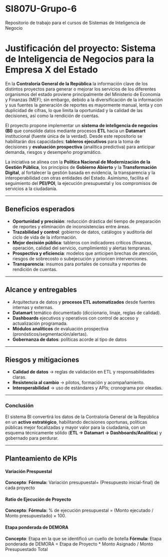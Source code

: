 # SI807U-Grupo-6
Repositorio de trabajo para el cursos de Sistemas de Inteligencia de Negocio
# Justificación del proyecto: Sistema de Inteligencia de Negocios para la Empresa X del Estado

En la **Contraloría General de la República** la información clave de los distintos proyectos para generar o mejorar los servicios de los diferentes organismos del estado proviene principalmente del Ministerio de Economía y Finanzas (MEF); sin embargo, debido a la diversificación de la información y sus fuentes la generación de reportes es mayormente manual, lenta y con duplicidad de cifras, lo que limita la oportunidad y la calidad de las decisiones, así como la rendición de cuentas.

El proyecto propone implementar un **sistema de inteligencia de negocios (BI)** que consolide datos mediante procesos **ETL** hacia un **Datamart** institucional (fuente única de la verdad). Desde este repositorio se habilitarán dos capacidades: **tableros ejecutivos** para la toma de decisiones y **evaluación prospectiva** (analítica predictiva) para anticipar demanda, riesgos y desempeño programático.

La iniciativa se alinea con la **Política Nacional de Modernización de la Gestión Pública**, los principios de **Gobierno Abierto** y la **Transformación Digital**, al fortalecer la gestión basada en evidencia, la transparencia y la interoperabilidad con otras entidades del Estado. Asimismo, facilita el seguimiento del **PEI/POI**, la ejecución presupuestal y los compromisos de servicios a la ciudadanía.

---

## Beneficios esperados

- **Oportunidad y precisión**: reducción drástica del tiempo de preparación de reportes y eliminación de inconsistencias entre áreas.  
- **Trazabilidad y control**: gobierno de datos, catálogos y auditoría del ciclo de vida de la información.  
- **Mejor decisión pública**: tableros con indicadores críticos (finanzas, operación, calidad del servicio, cumplimiento) y alertas tempranas.  
- **Prospectiva y eficiencia**: modelos que anticipen brechas de atención, riesgos de sobrecosto o subejecución y prioricen intervenciones.  
- **Transparencia**: insumos para portales de consulta y reportes de rendición de cuentas.  

---

## Alcance y entregables

- Arquitectura de datos y **procesos ETL automatizados** desde fuentes internas y externas.  
- **Datamart** temático documentado (diccionario, linaje, reglas de calidad).  
- **Dashboards** ejecutivos y operativos con control de acceso y actualización programada.  
- **Módulos analíticos** de evaluación prospectiva (pronósticos/segmentación/alertas).  
- **Gobernanza de datos**: políticas acorde al tipo de datos  

---

## Riesgos y mitigaciones

- **Calidad de datos** → reglas de validación en ETL y responsabilidades claras.  
- **Resistencia al cambio** → pilotos, formación y acompañamiento.  
- **Interoperabilidad** → uso de estándares y APIs; cronograma por oleadas.  

---

### Conclusión

El sistema BI convertirá los datos de la Contraloría General de la República en un **activo estratégico**, habilitando decisiones oportunas, políticas públicas mejor focalizadas y mayor valor para la ciudadanía, con un esquema técnicamente sólido (**ETL → Datamart → Dashboards/Analítica**) y gobernado para perdurar.

---

## Planteamiento de KPIs
#### Variación Prespuestal
**Concepto**: 
**Fórmula:** Variación presupuestal= (Presupuesto inicial-final) de cada proyecto
#### Ratio de Ejecución de Proyecto
**Concepto**: 
**Fórmula:** % de ejecución presupuestal = (Monto ejecutado / Monto presupuestado) × 100.
#### Etapa ponderada de DEMORA
**Concepto**: Etapa en la que se identificó un cuello de botella
**Fórmula:** Etapa ponderada de DEMORA = Etapa de Proyecto * Monto Asignado / Monto Presupuestado Total
